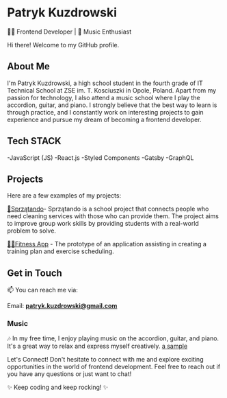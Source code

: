 # Patryk Kuzdrowski
👨‍💻 Frontend Developer | 🎵 Music Enthusiast

Hi there! Welcome to my GitHub profile.

## About Me
I'm Patryk Kuzdrowski, a high school student in the fourth grade of IT Technical School at ZSE im. T. Kosciuszki in Opole, Poland. Apart from my passion for technology, I also attend a music school where I play the accordion, guitar, and piano. I strongly believe that the best way to learn is through practice, and I constantly work on interesting projects to gain experience and pursue my dream of becoming a frontend developer.

## Tech STACK
 -JavaScript (JS)
 -React.js
 -Styled Components
 -Gatsby
 -GraphQL

## Projects
Here are a few examples of my projects:

[🧹Sprzątando](https://github.com/loudsheep/sprzatando)- Sprzątando is a school project that connects people who need cleaning services with those who can provide them. The project aims to improve group work skills by providing students with a real-world problem to solve.

[💪🏽Fitness App](https://github.com/Kuzdra24/fitness-app) - The prototype of an application assisting in creating a training plan and exercise scheduling.

## Get in Touch
📫 You can reach me via:

Email: **patryk.kuzdrowski@gmail.com**

### Music
🎶 In my free time, I enjoy playing music on the accordion, guitar, and piano. It's a great way to relax and express myself creatively. [a sample](https://www.youtube.com/watch?v=gF5LwZ37jaI)

Let's Connect!
Don't hesitate to connect with me and explore exciting opportunities in the world of frontend development. Feel free to reach out if you have any questions or just want to chat!

✨ Keep coding and keep rocking! ✨

